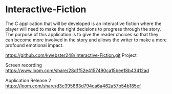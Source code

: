 # Interactive-Fiction

The C application that will be developed is an interactive fiction where the player will need to make the right decisions to progress through the story. The purpose of this application is to give the reader choices so that they can become more involved in the story and allows the writer to make a more profound emotional impact.

https://github.com/kwebster248/Interactive-Fiction.git  Project


Screen recording https://www.loom.com/share/28d1f52e4157490ca15bee18b43412ad 

Application Release 2 https://loom.com/share/d3e395863d794ca6a462a57b54b185ef
